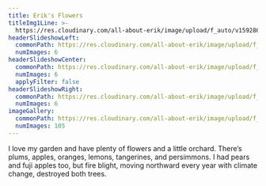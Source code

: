 ```yaml
---
title: Erik's Flowers
titleImg1Line: >-
  https://res.cloudinary.com/all-about-erik/image/upload/f_auto/v1592864793/Archives/06.%20Eriks%20Flowers/eriks_flowers.png
headerSlideshowLeft:
  commonPath: https://res.cloudinary.com/all-about-erik/image/upload/f_auto/v1592864785/Archives/06.%20Eriks%20Flowers/header-slideshows/1.%20left/eriks-flowers_slideshow-left_
  numImages: 6
headerSlideshowCenter:
  commonPath: https://res.cloudinary.com/all-about-erik/image/upload/f_auto/v1592864786/Archives/06.%20Eriks%20Flowers/header-slideshows/2.%20center/eriks-flowers_slideshow-center_
  numImages: 6
  applyFilter: false
headerSlideshowRight:
  commonPath: https://res.cloudinary.com/all-about-erik/image/upload/f_auto/v1592864788/Archives/06.%20Eriks%20Flowers/header-slideshows/3.%20right/eriks-flowers_slideshow-right_
  numImages: 6
imageGallery:
  commonPath: https://res.cloudinary.com/all-about-erik/image/upload/f_auto/v1592864840/Archives/06.%20Eriks%20Flowers/gallery/eriks-flowers_gallery-img_
  numImages: 105
---
```

I love my garden and have plenty of flowers and a little orchard. There’s plums, apples, oranges, lemons, tangerines, and persimmons. I had pears and fuji apples too, but fire blight, moving northward every year with climate change, destroyed both trees.